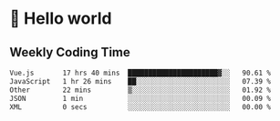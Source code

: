 # 🍻 Hello world

## Weekly Coding Time
<!--START_SECTION:waka-->

```txt
Vue.js       17 hrs 40 mins  ██████████████████████▓░░   90.61 %
JavaScript   1 hr 26 mins    ██░░░░░░░░░░░░░░░░░░░░░░░   07.39 %
Other        22 mins         ▒░░░░░░░░░░░░░░░░░░░░░░░░   01.92 %
JSON         1 min           ░░░░░░░░░░░░░░░░░░░░░░░░░   00.09 %
XML          0 secs          ░░░░░░░░░░░░░░░░░░░░░░░░░   00.00 %
```

<!--END_SECTION:waka-->
